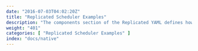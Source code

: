 ```yaml
---
date: "2016-07-03T04:02:20Z"
title: "Replicated Scheduler Examples"
description: "The components section of the Replicated YAML defines how the containers will be created and started."
weight: "401"
categories: [ "Replicated Scheduler Examples" ]
index: "docs/native"
---
```

